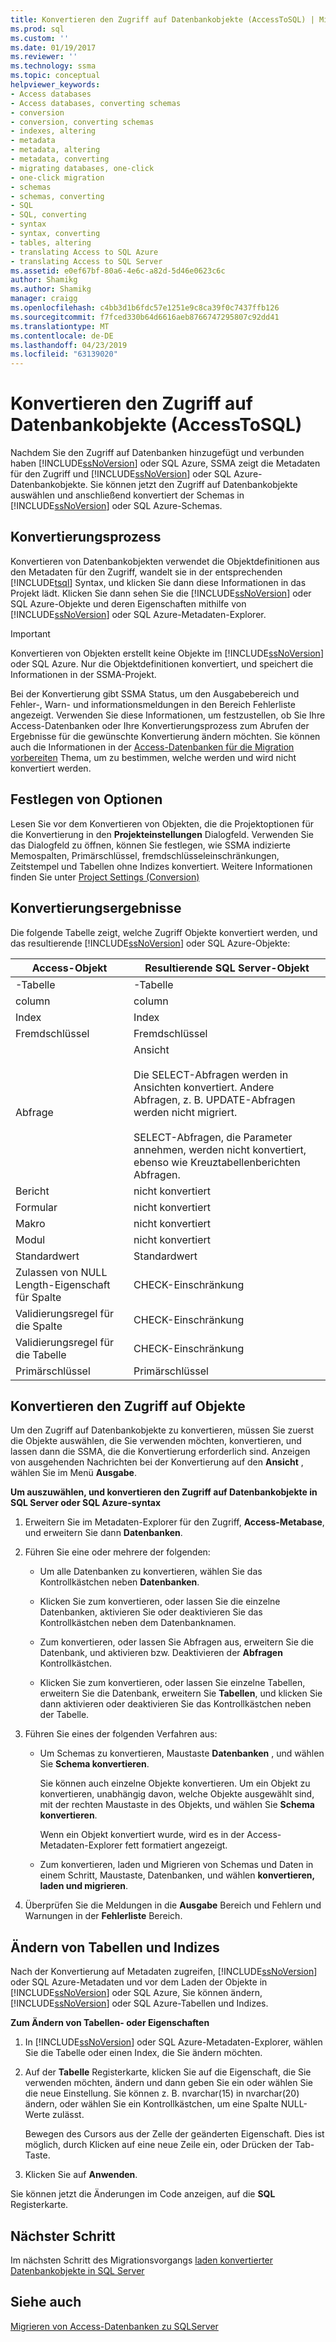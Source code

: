 ```yaml
---
title: Konvertieren den Zugriff auf Datenbankobjekte (AccessToSQL) | Microsoft-Dokumentation
ms.prod: sql
ms.custom: ''
ms.date: 01/19/2017
ms.reviewer: ''
ms.technology: ssma
ms.topic: conceptual
helpviewer_keywords:
- Access databases
- Access databases, converting schemas
- conversion
- conversion, converting schemas
- indexes, altering
- metadata
- metadata, altering
- metadata, converting
- migrating databases, one-click
- one-click migration
- schemas
- schemas, converting
- SQL
- SQL, converting
- syntax
- syntax, converting
- tables, altering
- translating Access to SQL Azure
- translating Access to SQL Server
ms.assetid: e0ef67bf-80a6-4e6c-a82d-5d46e0623c6c
author: Shamikg
ms.author: Shamikg
manager: craigg
ms.openlocfilehash: c4bb3d1b6fdc57e1251e9c8ca39f0c7437ffb126
ms.sourcegitcommit: f7fced330b64d6616aeb8766747295807c92dd41
ms.translationtype: MT
ms.contentlocale: de-DE
ms.lasthandoff: 04/23/2019
ms.locfileid: "63139020"
---
```

# <a name="converting-access-database-objects-accesstosql"></a>Konvertieren den Zugriff auf Datenbankobjekte (AccessToSQL)
Nachdem Sie den Zugriff auf Datenbanken hinzugefügt und verbunden haben [!INCLUDE[ssNoVersion](../../includes/ssnoversion-md.md)] oder SQL Azure, SSMA zeigt die Metadaten für den Zugriff und [!INCLUDE[ssNoVersion](../../includes/ssnoversion-md.md)] oder SQL Azure-Datenbankobjekte. Sie können jetzt den Zugriff auf Datenbankobjekte auswählen und anschließend konvertiert der Schemas in [!INCLUDE[ssNoVersion](../../includes/ssnoversion-md.md)] oder SQL Azure-Schemas.  
  
## <a name="the-conversion-process"></a>Konvertierungsprozess  
Konvertieren von Datenbankobjekten verwendet die Objektdefinitionen aus den Metadaten für den Zugriff, wandelt sie in der entsprechenden [!INCLUDE[tsql](../../includes/tsql-md.md)] Syntax, und klicken Sie dann diese Informationen in das Projekt lädt. Klicken Sie dann sehen Sie die [!INCLUDE[ssNoVersion](../../includes/ssnoversion-md.md)] oder SQL Azure-Objekte und deren Eigenschaften mithilfe von [!INCLUDE[ssNoVersion](../../includes/ssnoversion-md.md)] oder SQL Azure-Metadaten-Explorer.  
  
> [!IMPORTANT]  
> Konvertieren von Objekten erstellt keine Objekte im [!INCLUDE[ssNoVersion](../../includes/ssnoversion-md.md)] oder SQL Azure. Nur die Objektdefinitionen konvertiert, und speichert die Informationen in der SSMA-Projekt.  
  
Bei der Konvertierung gibt SSMA Status, um den Ausgabebereich und Fehler-, Warn- und informationsmeldungen in den Bereich Fehlerliste angezeigt. Verwenden Sie diese Informationen, um festzustellen, ob Sie Ihre Access-Datenbanken oder Ihre Konvertierungsprozess zum Abrufen der Ergebnisse für die gewünschte Konvertierung ändern möchten. Sie können auch die Informationen in der [Access-Datenbanken für die Migration vorbereiten](preparing-access-databases-for-migration-accesstosql.md) Thema, um zu bestimmen, welche werden und wird nicht konvertiert werden.  
  
## <a name="setting-conversion-options"></a>Festlegen von Optionen  
Lesen Sie vor dem Konvertieren von Objekten, die die Projektoptionen für die Konvertierung in den **Projekteinstellungen** Dialogfeld. Verwenden Sie das Dialogfeld zu öffnen, können Sie festlegen, wie SSMA indizierte Memospalten, Primärschlüssel, fremdschlüsseleinschränkungen, Zeitstempel und Tabellen ohne Indizes konvertiert. Weitere Informationen finden Sie unter [Project Settings (Conversion)](https://msdn.microsoft.com/bcebc635-c638-4ddb-924c-b9ccfef86388)  
  
## <a name="conversion-results"></a>Konvertierungsergebnisse  
Die folgende Tabelle zeigt, welche Zugriff Objekte konvertiert werden, und das resultierende [!INCLUDE[ssNoVersion](../../includes/ssnoversion-md.md)] oder SQL Azure-Objekte:  
  
|Access-Objekt|Resultierende SQL Server-Objekt|  
|-----------------|-------------------------------|  
|-Tabelle|-Tabelle|  
|column|column|  
|Index|Index|  
|Fremdschlüssel|Fremdschlüssel|  
|Abfrage|Ansicht<br /><br />Die SELECT-Abfragen werden in Ansichten konvertiert. Andere Abfragen, z. B. UPDATE-Abfragen werden nicht migriert.<br /><br />SELECT-Abfragen, die Parameter annehmen, werden nicht konvertiert, ebenso wie Kreuztabellenberichten Abfragen.|  
|Bericht|nicht konvertiert|  
|Formular|nicht konvertiert|  
|Makro|nicht konvertiert|  
|Modul|nicht konvertiert|  
|Standardwert|Standardwert|  
|Zulassen von NULL Length-Eigenschaft für Spalte|CHECK-Einschränkung|  
|Validierungsregel für die Spalte|CHECK-Einschränkung|  
|Validierungsregel für die Tabelle|CHECK-Einschränkung|  
|Primärschlüssel|Primärschlüssel|  
  
## <a name="converting-access-objects"></a>Konvertieren den Zugriff auf Objekte  
Um den Zugriff auf Datenbankobjekte zu konvertieren, müssen Sie zuerst die Objekte auswählen, die Sie verwenden möchten, konvertieren, und lassen dann die SSMA, die die Konvertierung erforderlich sind. Anzeigen von ausgehenden Nachrichten bei der Konvertierung auf den **Ansicht** , wählen Sie im Menü **Ausgabe**.  
  
**Um auszuwählen, und konvertieren den Zugriff auf Datenbankobjekte in SQL Server oder SQL Azure-syntax**  
  
1.  Erweitern Sie im Metadaten-Explorer für den Zugriff, **Access-Metabase**, und erweitern Sie dann **Datenbanken**.  
  
2.  Führen Sie eine oder mehrere der folgenden:  
  
    -   Um alle Datenbanken zu konvertieren, wählen Sie das Kontrollkästchen neben **Datenbanken**.  
  
    -   Klicken Sie zum konvertieren, oder lassen Sie die einzelne Datenbanken, aktivieren Sie oder deaktivieren Sie das Kontrollkästchen neben dem Datenbanknamen.  
  
    -   Zum konvertieren, oder lassen Sie Abfragen aus, erweitern Sie die Datenbank, und aktivieren bzw. Deaktivieren der **Abfragen** Kontrollkästchen.  
  
    -   Klicken Sie zum konvertieren, oder lassen Sie einzelne Tabellen, erweitern Sie die Datenbank, erweitern Sie **Tabellen**, und klicken Sie dann aktivieren oder deaktivieren Sie das Kontrollkästchen neben der Tabelle.  
  
3.  Führen Sie eines der folgenden Verfahren aus:  
  
    -   Um Schemas zu konvertieren, Maustaste **Datenbanken** , und wählen Sie **Schema konvertieren**.  
  
        Sie können auch einzelne Objekte konvertieren. Um ein Objekt zu konvertieren, unabhängig davon, welche Objekte ausgewählt sind, mit der rechten Maustaste in des Objekts, und wählen Sie **Schema konvertieren**.  
  
        Wenn ein Objekt konvertiert wurde, wird es in der Access-Metadaten-Explorer fett formatiert angezeigt.  
  
    -   Zum konvertieren, laden und Migrieren von Schemas und Daten in einem Schritt, Maustaste, Datenbanken, und wählen **konvertieren, laden und migrieren**.  
  
4.  Überprüfen Sie die Meldungen in die **Ausgabe** Bereich und Fehlern und Warnungen in der **Fehlerliste** Bereich.  
  
## <a name="altering-tables-and-indexes"></a>Ändern von Tabellen und Indizes  
Nach der Konvertierung auf Metadaten zugreifen, [!INCLUDE[ssNoVersion](../../includes/ssnoversion-md.md)] oder SQL Azure-Metadaten und vor dem Laden der Objekte in [!INCLUDE[ssNoVersion](../../includes/ssnoversion-md.md)] oder SQL Azure, Sie können ändern, [!INCLUDE[ssNoVersion](../../includes/ssnoversion-md.md)] oder SQL Azure-Tabellen und Indizes.  
  
**Zum Ändern von Tabellen- oder Eigenschaften**  
  
1.  In [!INCLUDE[ssNoVersion](../../includes/ssnoversion-md.md)] oder SQL Azure-Metadaten-Explorer, wählen Sie die Tabelle oder einen Index, die Sie ändern möchten.  
  
2.  Auf der **Tabelle** Registerkarte, klicken Sie auf die Eigenschaft, die Sie verwenden möchten, ändern und dann geben Sie ein oder wählen Sie die neue Einstellung. Sie können z. B. nvarchar(15) in nvarchar(20) ändern, oder wählen Sie ein Kontrollkästchen, um eine Spalte NULL-Werte zulässt.  
  
    Bewegen des Cursors aus der Zelle der geänderten Eigenschaft. Dies ist möglich, durch Klicken auf eine neue Zeile ein, oder Drücken der Tab-Taste.  
  
3.  Klicken Sie auf **Anwenden**.  
  
Sie können jetzt die Änderungen im Code anzeigen, auf die **SQL** Registerkarte.  
  
## <a name="next-step"></a>Nächster Schritt  
Im nächsten Schritt des Migrationsvorgangs [laden konvertierter Datenbankobjekte in SQL Server](loading-converted-database-objects-into-sql-server-accesstosql.md)  
  
## <a name="see-also"></a>Siehe auch  
[Migrieren von Access-Datenbanken zu SQLServer](migrating-access-databases-to-sql-server-azure-sql-db-accesstosql.md)  
  
